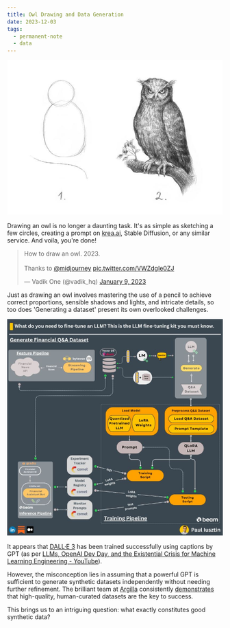 ```yaml
---
title: Owl Drawing and Data Generation
date: 2023-12-03
tags:
  - permanent-note
  - data
---
```


![](notes/attachments/how-to-draw-an-owl.png)

Drawing an owl is no longer a daunting task. It's as simple as sketching a few circles, creating a prompt on [krea.ai](https://www.krea.ai/), Stable Diffusion, or any similar service. And voila, you're done!

<blockquote class="twitter-tweet"><p lang="en" dir="ltr">How to draw an owl. 2023.<br><br>Thanks to <a href="https://twitter.com/midjourney?ref_src=twsrc%5Etfw">@midjourney</a> <a href="https://t.co/VWZdgIe0ZJ">pic.twitter.com/VWZdgIe0ZJ</a></p>&mdash; Vadik One (@vadik_hq) <a href="https://twitter.com/vadik_hq/status/1612500983103295511?ref_src=twsrc%5Etfw">January 9, 2023</a></blockquote> <script async src="https://platform.twitter.com/widgets.js" charset="utf-8"></script>

Just as drawing an owl involves mastering the use of a pencil to achieve correct proportions, sensible shadows and lights, and intricate details, so too does 'Generating a dataset' present its own overlooked challenges.

![](notes/attachments/fine-tune-llm-by-lusztin.png)

It appears that [DALL·E 3](https://openai.com/dall-e-3) has been trained successfully using captions by GPT (as per [LLMs, OpenAI Dev Day, and the Existential Crisis for Machine Learning Engineering - YouTube](https://www.youtube.com/watch?v=MTJHvgJtynU)).

However, the misconception lies in assuming that a powerful GPT is sufficient to generate synthetic datasets independently without needing further refinement. The brilliant team at [Argilla](https://argilla.io/) consistently [demonstrates](https://argilla.io/blog/notus7b) that high-quality, human-curated datasets are the key to success. 

This brings us to an intriguing question: what exactly constitutes good synthetic data?








